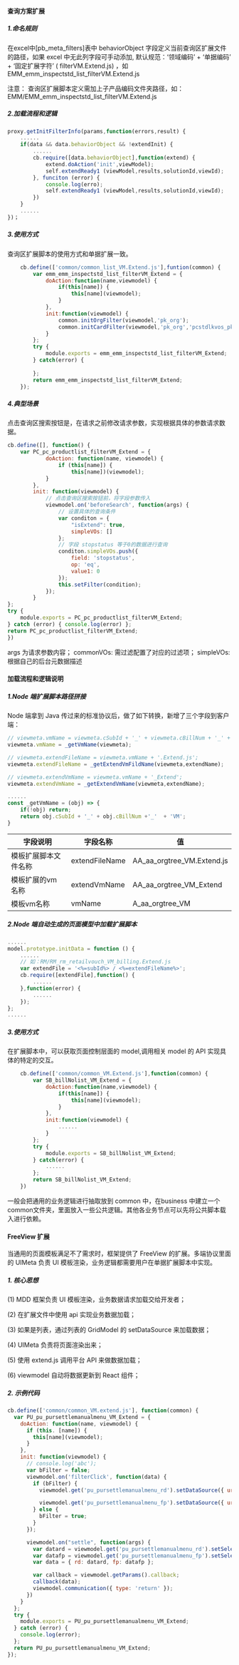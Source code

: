 #### 查询方案扩展

##### 1.命名规则

在excel中[pb_meta_filters]表中 behaviorObject 字段定义当前查询区扩展文件的路径，如果 excel 中无此列字段可手动添加, 默认规范：‘领域编码’ + ‘单据编码’ + ‘固定扩展字符’ ( filterVM.Extend.js) ，如 EMM_emm_inspectstd_list_filterVM.Extend.js

注意： 查询区扩展脚本定义需加上子产品编码文件夹路径，如：EMM/EMM_emm_inspectstd_list_filterVM.Extend.js

##### 2.加载流程和逻辑

```js
proxy.getInitFilterInfo(params,function(errors,result) {
	......
	if(data && data.behaviorObject && !extendInit) {
		......
		cb.require([data.behaviorObject],function(extend) {
			extend.doAction('init',viewModel);
			self.extendReady1 (viewModel,results,solutionId,viewId);
		}, funciton (error) {
			console.log(erro);
			self.extendReady1 (viewModel,results,solutionId,viewId);
		})
	}
	......
})；

```

##### 3.使用方式

查询区扩展脚本的使用方式和单据扩展一致。

```js
	cb.define(['common/common_list_VM.Extend.js'],funtion(common) {
		var emm_emm_inspectstd_list_filterVM_Extend = {
			doAction:function(name,viewmodel) {
				if(this[name]) {
					this[name](viewmodel);
				}
			},
			init:function(viewmodel) {
				common.initOrgFilter(viewmodel,'pk_org');
				common.initCardFilter(viewmodel,'pk_org','pcstdlkvos_pk_equip');
			}
		};
		try {
			module.exports = emm_emm_inspectstd_list_filterVM_Extend;
		} catch(error) {
		
		};
		return emm_emm_inspectstd_list_filterVM_Extend;
	});
```

##### 4.典型场景

点击查询区搜索按钮是，在请求之前修改请求参数，实现根据具体的参数请求数据。

```js
cb.define([], function() {
    var PC_pc_productlist_filterVM_Extend = {
            doAction: function(name, viewmodel) {
                if (this[name]) {
                    this[name])(viewmodel);
            }
        },
        init: function(viewmodel) {
            // 点击查询区搜索按钮前，将字段参数传入
            viewmodel.on('beforeSearch', function(args) {
                // 设置具体的查询条件
                var conditon = {
                    "isExtend": true,
                    simpleVOs: []
                };
                // 字段 stopstatus 等于0的数据进行查询
                conditon.simpleVOs.push({
                    field: 'stopstatus',
                    op: 'eq',
                    value1: 0
                });
                this.setFilter(condition);
            });
        }
};
try {
    module.exports = PC_pc_productlist_filterVM_Extend;
} catch (error) { console.log(error) };
return PC_pc_productlist_filterVM_Extend;
})
```

args 为请求参数内容； commonVOs: 需过滤配置了对应的过滤项； simpleVOs: 根据自己的后台元数据描述

#### 加载流程和逻辑说明

##### 1.Node 端扩展脚本路径拼接

Node 端拿到 Java 传过来的标准协议后，做了如下转换，新增了三个字段到客户端：

```js
// viewmeta.vmName = viewmeta.cSubId + '_' + viewmeta.cBillNum + '_' + "VM";
viewmeta.vmName = _getVmName(viewmeta);

// viewmeta.extendFileName = viewmeta.vmName + '.Extend.js';
viewmeta.extendFileName = _getExtendVmFildName(viewmeta,extendName);

// viewmeta.extendVmName = viewmeta.vmName + '_Extend';
viewmeta.extendVmName = _getExtendVmName(viewmeta,extendName);

......
const _getVmName = (obj) => {
	if(!obj) return;
	return obj.cSubId + '_' + obj.cBillNum +'_'  + 'VM';
}
```

| 字段说明             | 字段名称       | 值                         |
| -------------------- | -------------- | -------------------------- |
| 模板扩展脚本文件名称 | extendFileName | AA_aa_orgtree_VM.Extend.js |
| 模板扩展的vm名称     | extendVmName   | AA_aa_orgtree_VM_Extend    |
| 模板vm名称           | vmName         | A_aa_orgtree_VM            |

##### 2.Node 端自动生成的页面模型中加载扩展脚本

```js
......
model.prototype.initData = function () {
	......
	// 如：RM/RM_rm_retailvouch_VM_billing.Extend.js
	var extendFile = '<%=subId%> / <%=extendFileName%>';
	cb.require([extendFile],function() {
		......
	},function(error) {
		......
	});
};
......
```

##### 3.使用方式

在扩展脚本中，可以获取页面控制层面的 model,调用相关 model 的 API 实现具体的特定的交互。

```js
	cb.define(['common/common_VM.Extend.js'],function(common) {
		var SB_billNolist_VM_Extend = {
			doAction:function(name,viewmodel) {
				if(this[name]) {
					this[name](viewmodel);
				}
			},
			init:function(viewmodel) {
				......
			}
		};
		try {
			module.exports = SB_billNolist_VM_Extend;
		} catch(error) {
			......
		};
		return SB_billNolist_VM_Extend;
	})
```
一般会把通用的业务逻辑进行抽取放到 common 中，在business 中建立一个 common文件夹，里面放入一些公共逻辑。其他各业务节点可以先将公共脚本载入进行依赖。

#### FreeView 扩展

当通用的页面模板满足不了需求时，框架提供了 FreeView 的扩展。多端协议里面的 UIMeta 负责 UI 模板渲染，业务逻辑都需要用户在单据扩展脚本中实现。

##### 1. 核心思想

(1) MDD 框架负责 UI 模板渲染，业务数据请求加载交给开发者；

(2) 在扩展文件中使用 api 实现业务数据加载；

(3) 如果是列表，通过列表的 GridModel 的 setDataSource 来加载数据；

(4) UIMeta 负责将页面渲染出来；

(5) 使用 extend.js 调用平台 API 来做数据加载；

(6) viewmodel 自动将数据更新到 React 组件；

##### 2. 示例代码

```js
cb.define(['common/common_VM.extend.js'], function(common) {
  var PU_pu_pursettlemanualmenu_VM_Extend = {
    doAction: function(name, viewmodel) {
      if (this. [name]) {
        this[name](viewmodel);
      }
    },
    init: function(viewmodel) {
      // console.log('abc');
      var bFilter = false;
      viewmodel.on('filterClick', function(data) {
        if (bFilter) {
          viewmodel.get('pu_pursettlemanualmenu_rd').setDataSource({ url: '/bill/list', method: 'POST' }, { billnum: 'pu_pursettlemanualmenu_rd', condition: data.condition });

          viewmodel.get('pu_pursettlemanualmenu_fp').setDataSource({ url: '/bill/list', method: 'POST' }, { billnum: 'pu_pursettlemanualmenu_fp', condition: data.condition });
        } else {
          bFilter = true;
        }
      });

      viewmodel.on("settle", function(args) {
        var datard = viewmodel.get('pu_pursettlemanualmenu_rd').setSelectedRows();
        var datafp = viewmodel.get('pu_pursettlemanualmenu_fp').setSelectedRows();
        var data = { rd: datard, fp: datafp };

        var callback = viewmodel.getParams().callback;
        callback(data);
        viewmodel.communication({ type: 'return' });
      })
    }
  };
  try {
    module.exports = PU_pu_pursettlemanualmenu_VM_Extend;
  } catch (error) {
    console.log(error);
  };
  return PU_pu_pursettlemanualmenu_VM_Extend;
});
```








































